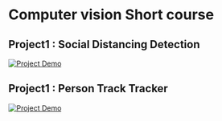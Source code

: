 # Computer vision Short course
## Project1 : Social Distancing Detection
[![Project Demo](https://img.youtube.com/vi/7S--KsINewg/0.jpg)](https://youtu.be/7S--KsINewg "Demo")

## Project1 : Person Track Tracker
[![Project Demo](https://img.youtube.com/vi/oBG9Ozv82aE/0.jpg)](https://youtu.be/oBG9Ozv82aE "Demo")
